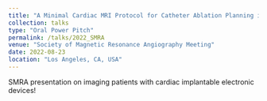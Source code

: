 ```yaml
---
title: "A Minimal Cardiac MRI Protocol for Catheter Ablation Planning in Patients with Cardiac Implantable Electronic Devices"
collection: talks
type: "Oral Power Pitch"
permalink: /talks/2022_SMRA
venue: "Society of Magnetic Resonance Angiography Meeting"
date: 2022-08-23
location: "Los Angeles, CA, USA"
---
```


SMRA presentation on imaging patients with cardiac implantable electronic devices!

